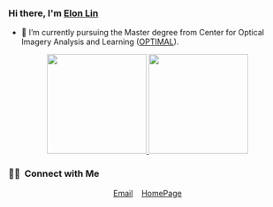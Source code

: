 ### Hi there, I'm [Elon Lin](https://github.com/Elin24)

- 🔭 I’m currently pursuing the Master degree from Center for Optical Imagery Analysis and Learning ([OPTIMAL](http://www.nwpu-optimal.cn/)).

<p align="center">
<a href="https://github.com/elin24">
  <img height="180em" src="https://github-readme-stats-eight-theta.vercel.app/api?username=elin24&show_icons=true&theme=vue-dark&include_all_commits=true&count_private=true"/>
  <img height="180em" src="https://github-readme-stats-eight-theta.vercel.app/api/top-langs/?username=elin24&layout=compact&langs_count=8&theme=vue-dark"/>
</a>
</p>

### 🤝🏻 &nbsp;Connect with Me

<p align="center">
  <a href="mailto:elin24@163.com">Email</a>
  &nbsp;&nbsp;
  <a href="https://elin24.github.io/">HomePage</a>

</p>

